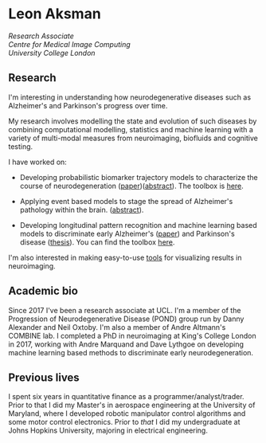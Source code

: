 # Leon Aksman
*Research Associate <br/>
Centre for Medical Image Computing <br/>
University College London* <br/>

## Research

I'm interesting in understanding how neurodegenerative diseases such as Alzheimer's and Parkinson's progress over time. 

My research involves modelling the state and evolution of such diseases by combining computational modelling, statistics and machine learning with a variety of multi-modal measures from neuroimaging, biofluids and cognitive testing. 

I have worked on:

* Developing probabilistic biomarker trajectory models to characterize the course of neurodegeneration ([paper]( https://doi.org/10.1002/hbm.24682))([abstract](https://files.aievolution.com/hbm1801/abstracts/32082/2254_Aksman.pdf)). The toolbox is [here](https://github.com/LeonAksman/bayes-mtl-traj). 

* Applying event based models to stage the spread of Alzheimer's pathology within the brain. (<a href="Aksman_OHBM_2019.pdf">abstract</a>).

* Developing longitudinal pattern recognition and machine learning based models to discriminate early Alzheimer's ([paper]( https://doi.org/10.1002/hbm.23317)) and Parkinson's disease ([thesis](https://kclpure.kcl.ac.uk/portal/en/theses/longitudinal-neuroimaging-features-for-discriminating-early-neurodegeneration(ac3aefdc-0cf2-4405-9edd-69e263129bdf).html)). You can find the toolbox [here](https://github.com/LeonAksman/lpr).

I'm also interested in making easy-to-use [tools](https://github.com/LeonAksman/vtkSnap) for visualizing results in neuroimaging.

## Academic bio

Since 2017 I've been a research associate at UCL. I'm a member of the Progression of Neurodegenerative Disease (POND) group run by Danny Alexander and Neil Oxtoby. I'm also a member of Andre Altmann's COMBINE lab. I completed a PhD in neuroimaging at King's College London in 2017, working with Andre Marquand and Dave Lythgoe on developing machine learning based methods to discriminate early neurodegeneration. 

## Previous lives

I spent six years in quantitative finance as a programmer/analyst/trader. Prior to that I did my Master's in aerospace engineering at the University of Maryland, where I developed robotic manipulator control algorithms and some motor control electronics. Prior to *that* I did my undergraduate at Johns Hopkins University, majoring in electrical engineering.



